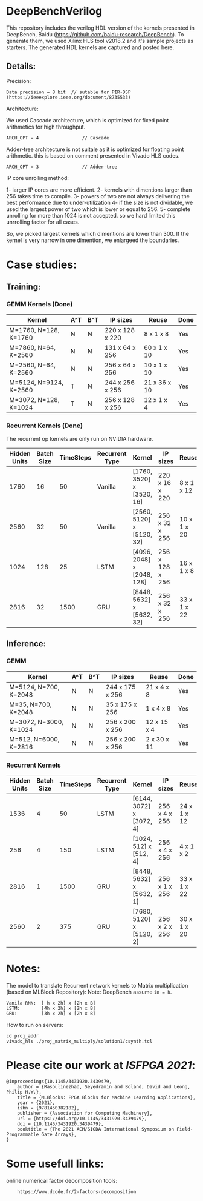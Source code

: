 # DeepBenchVerilog

This repository includes the verilog HDL version of the kernels presented in DeepBench, Baidu (https://github.com/baidu-research/DeepBench). To generate them, we used Xilinx HLS tool v2018.2 and it's sample projects as starters. The generated HDL kernels are captured and posted here. 


## Details:

Precision:

    Data precision = 8 bit  // sutable for PIR-DSP (https://ieeexplore.ieee.org/document/8735533)

Architecture:

We used Cascade architecture, which is optimized for fixed point arithmetics for high throughput. 

    ARCH_OPT = 4                // Cascade

Adder-tree architecture is not suitale as it is optimized for floating point arithmetic. this is based on comment presented in Vivado HLS codes. 

    ARCH_OPT = 3                // Adder-tree

IP core unrolling method:

1- larger IP cores are more efficient.
2- kernels with dimentions larger than 256 takes time to compile.
3- powers of two are not always delivering the best performance due to under-utilization
4- if the size is not dividable, we used the largest power of two which is lower or equal to 256.
5- complete unrolling for more than 1024 is not accepted. so we hard limited this unrrolling factor for all cases.

So, we picked largest kernels which dimentions are lower than 300. If the kernel is very narrow in one dimention, we enlargeed the boundaries. 


# Case studies:

## Training:

### GEMM Kernels (Done)

| Kernel                 | A^T | B^T | IP sizes        | Reuse        | Done |
|------------------------|-----|-----|-----------------|--------------|------| 
| M=1760, N=128,  K=1760 | N   | N   | 220 x 128 x 220 | 8  x 1  x  8 | Yes  | 
| M=7860, N=64,   K=2560 | N   | N   | 131 x 64  x 256 | 60 x 1  x 10 | Yes  | 
| M=2560, N=64,   K=2560 | N   | N   | 256 x 64  x 256 | 10 x 1  x 10 | Yes  | 
| M=5124, N=9124, K=2560 | T   | N   | 244 x 256 x 256 | 21 x 36 x 10 | Yes  | 
| M=3072, N=128,  K=1024 | T   | N   | 256 x 128 x 256 | 12 x 1  x 4  | Yes  | 


### Recurrent Kernels (Done)

The recurrent op kernels are only run on NVIDIA hardware.

| Hidden Units | Batch Size | TimeSteps | Recurrent Type  | Kernel                     | IP sizes        | Reuse       | Done | 
| -------------| ---------- | --------- | --------------- | -------------------------- | ----------------|-------------|------| 
| 1760         | 16         | 50        | Vanilla         | [1760, 3520] x [3520, 16]  | 220 x 16  x 220 | 8  x 1 x 12 | Yes  | 
| 2560         | 32         | 50        | Vanilla         | [2560, 5120] x [5120, 32]  | 256 x 32  x 256 | 10 x 1 x 20 | Yes  |
| 1024         | 128        | 25        | LSTM            | [4096, 2048] x [2048, 128] | 256 x 128 x 256 | 16 x 1 x 8  | Yes  |         
| 2816         | 32         | 1500      | GRU             | [8448, 5632] x [5632, 32]  | 256 x 32  x 256 | 33 x 1 x 22 | Yes  |         


## Inference:

### GEMM

| Kernel                 | A^T | B^T | IP sizes        | Reuse       | Done |
|------------------------|-----|-----|-----------------|-------------|------| 
| M=5124, N=700,  K=2048 | N   | N   | 244 x 175 x 256 | 21 x 4  x 8 | Yes  | 
| M=35,   N=700,  K=2048 | N   | N   | 35  x 175 x 256 | 1  x 4  x 8 | Yes  | 
| M=3072, N=3000, K=1024 | N   | N   | 256 x 200 x 256 | 12 x 15 x 4 | Yes  | 
| M=512,  N=6000, K=2816 | N   | N   | 256 x 200 x 256 | 2  x 30 x 11| Yes  | 

### Recurrent Kernels

| Hidden Units | Batch Size | TimeSteps | Recurrent Type | Kernel                   | IP sizes      | Reuse       | Done |
|--------------|------------|-----------|----------------|--------------------------|---------------|-------------|------|
| 1536         | 4          | 50        | LSTM           | [6144, 3072] x [3072, 4] | 256 x 4 x 256 | 24 x 1 x 12 | tuna     | 6899
| 256          | 4          | 150       | LSTM           | [1024, 512]  x [512,  4] | 256 x 4 x 256 | 4  x 1 x 2  | tuna     | 6899
| 2816         | 1          | 1500      | GRU            | [8448, 5632] x [5632, 1] | 256 x 1 x 256 | 33 x 1 x 22 | Yes  |
| 2560         | 2          | 375       | GRU            | [7680, 5120] x [5120, 2] | 256 x 2 x 256 | 30 x 1 x 20 | Yes  | 





# Notes:

The model to translate Recurrent network kernels to Matrix multiplication (based on MLBlock Repository):
Note: DeepBench assume `in = h`.

    Vanila RNN:  [ h x 2h] x [2h x B]
    LSTM:        [4h x 2h] x [2h x B]
    GRU:         [3h x 2h] x [2h x B]

How to run on servers:

    cd proj_addr
    vivado_hls ./proj_matrix_multiply/solution1/csynth.tcl


# Please cite our work at ***ISFPGA 2021***:

    @inproceedings{10.1145/3431920.3439479,
        author = {Rasoulinezhad, Seyedramin and Boland, David and Leong, Philip H.W.},
        title = {MLBlocks: FPGA Blocks for Machine Learning Applications},
        year = {2021},
        isbn = {9781450382182},
        publisher = {Association for Computing Machinery},
        url = {https://doi.org/10.1145/3431920.3439479},
        doi = {10.1145/3431920.3439479},
        booktitle = {The 2021 ACM/SIGDA International Symposium on Field-Programmable Gate Arrays},
    }

# Some usefull links:

online numerical factor decomposition tools:

        https://www.dcode.fr/2-factors-decomposition
